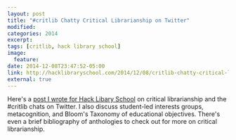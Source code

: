 ```yaml
---
layout: post
title: "#critlib Chatty Critical Librarianship on Twitter"
modified:
categories: 2014
excerpt:
tags: [critlib, hack library school]
image:
  feature:
date: 2014-12-08T23:47:52-05:00
link: http://hacklibraryschool.com/2014/12/08/critlib-chatty-critical-librarianship-on-twitter/
external: true
---
```


Here's a [post I wrote for Hack Libary School](http://hacklibraryschool.com/2014/12/08/critlib-chatty-critical-librarianship-on-twitter/) on critical librarianship and the #critlib chats on Twitter. I also discuss student-led interests groups, metacognition, and Bloom's Taxonomy of educational objectives. There's even a brief bibliography of anthologies to check out for more on critical librarianship.   
